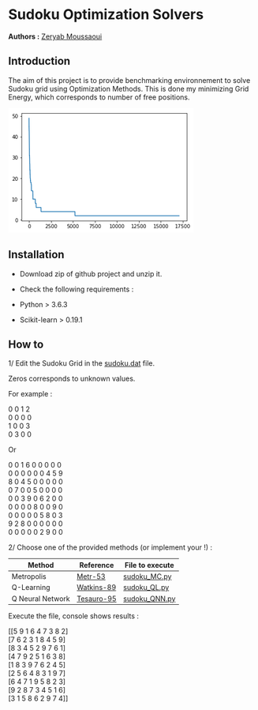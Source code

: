 # Sudoku Optimization Solvers 

**Authors :** [Zeryab Moussaoui](https://fr.linkedin.com/in/zeryab-moussaoui-9a728029)

## Introduction

The aim of this project is to provide benchmarking environnement to solve Sudoku grid using Optimization Methods.
This is done my minimizing Grid Energy, which corresponds to number of free positions.


![](./utils/energy.png)



## Installation

* Download zip of github project and unzip it.

* Check the following requirements :
* Python > 3.6.3
* Scikit-learn > 0.19.1

## How to

1/ Edit the Sudoku Grid in the [sudoku.dat](./sudoku.dat) file.

Zeros corresponds to unknown values.

For example :

0 0 1 2<br/> 
0 0 0 0<br/> 
1 0 0 3<br/> 
0 3 0 0<br/>  

Or

0 0 1 6 0 0 0 0 0<br/>
0 0 0 0 0 0 4 5 9<br/>
8 0 4 5 0 0 0 0 0<br/>
0 7 0 0 5 0 0 0 0<br/>
0 0 3 9 0 6 2 0 0<br/>
0 0 0 0 8 0 0 9 0<br/>
0 0 0 0 0 5 8 0 3<br/>
9 2 8 0 0 0 0 0 0<br/>
0 0 0 0 0 2 9 0 0

2/ Choose one of the provided methods (or implement your !) :


| Method   |  Reference |  File to execute | 
| ------------- | ------------- | ------------- |
| Metropolis  | [Metr-53](https://bayes.wustl.edu/Manual/EquationOfState.pdf) | [sudoku_MC.py](./sudoku_MC.py)|
| Q-Learning  | [Watkins-89](https://www.researchgate.net/publication/33784417_Learning_From_Delayed_Rewards/) | [sudoku_QL.py](./sudoku_QL.py)|
| Q Neural Network  | [Tesauro-95](https://bkgm.com/articles/tesauro/tdl.html) | [sudoku_QNN.py](./sudoku_QNN.py)|


Execute the file, console shows results :

[[5 9 1 6 4 7 3 8 2]<br/>
 [7 6 2 3 1 8 4 5 9]<br/>
 [8 3 4 5 2 9 7 6 1]<br/>
 [4 7 9 2 5 1 6 3 8]<br/>
 [1 8 3 9 7 6 2 4 5]<br/>
 [2 5 6 4 8 3 1 9 7]<br/>
 [6 4 7 1 9 5 8 2 3]<br/>
 [9 2 8 7 3 4 5 1 6]<br/>
 [3 1 5 8 6 2 9 7 4]]


